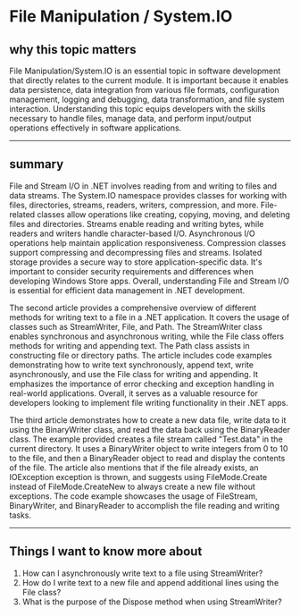 # File Manipulation / System.IO

## why this topic matters

File Manipulation/System.IO is an essential topic in software development that directly relates to the current module. It is important because it enables data persistence, data integration from various file formats, configuration management, logging and debugging, data transformation, and file system interaction. Understanding this topic equips developers with the skills necessary to handle files, manage data, and perform input/output operations effectively in software applications.

---

## summary

File and Stream I/O in .NET involves reading from and writing to files and data streams. The System.IO namespace provides classes for working with files, directories, streams, readers, writers, compression, and more. File-related classes allow operations like creating, copying, moving, and deleting files and directories. Streams enable reading and writing bytes, while readers and writers handle character-based I/O. Asynchronous I/O operations help maintain application responsiveness. Compression classes support compressing and decompressing files and streams. Isolated storage provides a secure way to store application-specific data. It's important to consider security requirements and differences when developing Windows Store apps. Overall, understanding File and Stream I/O is essential for efficient data management in .NET development.


The second article provides a comprehensive overview of different methods for writing text to a file in a .NET application. It covers the usage of classes such as StreamWriter, File, and Path. The StreamWriter class enables synchronous and asynchronous writing, while the File class offers methods for writing and appending text. The Path class assists in constructing file or directory paths. The article includes code examples demonstrating how to write text synchronously, append text, write asynchronously, and use the File class for writing and appending. It emphasizes the importance of error checking and exception handling in real-world applications. Overall, it serves as a valuable resource for developers looking to implement file writing functionality in their .NET apps.


The third article demonstrates how to create a new data file, write data to it using the BinaryWriter class, and read the data back using the BinaryReader class. The example provided creates a file stream called "Test.data" in the current directory. It uses a BinaryWriter object to write integers from 0 to 10 to the file, and then a BinaryReader object to read and display the contents of the file. The article also mentions that if the file already exists, an IOException exception is thrown, and suggests using FileMode.Create instead of FileMode.CreateNew to always create a new file without exceptions. The code example showcases the usage of FileStream, BinaryWriter, and BinaryReader to accomplish the file reading and writing tasks.


--- 


## Things I want to know more about

1. How can I asynchronously write text to a file using StreamWriter?
2. How do I write text to a new file and append additional lines using the File class?
3. What is the purpose of the Dispose method when using StreamWriter?